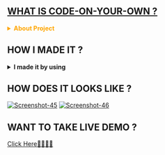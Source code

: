 ## [WHAT IS CODE-ON-YOUR-OWN ?](https://kunals-code-on-your-own.herokuapp.com/)
<details><summary style="color:orange;"><strong>About Project</strong></summary>
<li>Basically , <strong>CODE-ON-YOUR-OWN</strong> is used for the coding purpose in Interviews or for the personal use also.
<li>In this any number of peoples you want to join can join and then Share their Codes with the Help of common <strong>ROOM ID</strong>.
<li>If User has no <strong>ROOM ID</strong> then it can be generated by Clicking on <strong>New Room</strong> Button.
<li>For Now it has Only One Theme for the syntax highlighting.
<li>UI Updates at Real Time when the new user Joins in the same Room or Left from the Room.
<li>Have The Avatars According to their Names.
</details>

## HOW I MADE IT ?
<details>
<summary><strong>I made it by using</strong></summary>
<li style="color:orange;"> React.js   - FrontEnd
<li> Node.js    - BackEnd
<li> Express.js - BackEnd
<li> Socket.io  - Real Time Functionality


</details>

## HOW DOES IT LOOKS LIKE ?
<a href="https://ibb.co/6wgPvsC"><img src="https://i.ibb.co/Gpc2sPS/Screenshot-45.png" alt="Screenshot-45" border="0"></a>
<a href="https://ibb.co/hWJySFj"><img src="https://i.ibb.co/85L0Hgp/Screenshot-46.png" alt="Screenshot-46" border="0"></a>

## WANT TO TAKE LIVE DEMO ?
[Click Here🔗🔗🔗🔗](https://kunals-code-on-your-own.herokuapp.com/)
